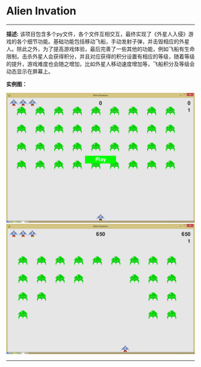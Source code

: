 # Alien Invation
***
**描述:** 该项目包含多个py文件，各个文件互相交互，最终实现了《外星人入侵》游戏的各个细节功能。基础功能包括移动飞船，手动发射子弹，并击毁相应的外星人。除此之外，为了提高游戏体验，最后完善了一些其他的功能，例如飞船有生命限制，击杀外星人会获得积分，并且对应获得的积分设置有相应的等级，随着等级的提升，游戏难度也会随之增加，比如外星人移动速度增加等，飞船积分及等级会动态显示在屏幕上。

**实例图：**

![picture](https://raw.githubusercontent.com/jc-LeeHub/Python-Learning/master/Alien%20Invasion/images/1.png)
![picture](https://raw.githubusercontent.com/jc-LeeHub/Python-Learning/master/Alien%20Invasion/images/2.png)
***
